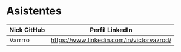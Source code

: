 # Asistentes

| Nick GitHub | Perfil LinkedIn |
|-------------|-----------------|
| Varrrro | https://www.linkedin.com/in/victorvazrod/ |
